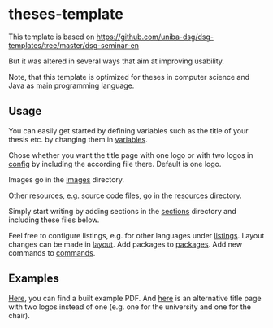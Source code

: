 # theses-template

This template is based on 
https://github.com/uniba-dsg/dsg-templates/tree/master/dsg-seminar-en

But it was altered in several ways that aim at improving usability.

Note, that this template is optimized for theses in computer science and Java 
as main programming language. 

## Usage

You can easily get started by defining variables such as the title of your 
thesis etc. by changing them in [variables](config/variables.tex).

Chose whether you want the title page with one logo or with two logos in 
[config](config/config.tex) by including the according file there. Default is one 
logo.

Images go in the [images](images) directory.

Other resources, e.g. source code files, go in the [resources](resources) directory.

Simply start writing by adding sections in the [sections](sections) directory and
including these files below.

Feel free to configure listings, e.g. for other languages under 
[listings](config/listings.tex). Layout changes can be made in [layout](config/layout.tex). Add
packages to [packages](config/packages.tex). Add new commands to [commands](config/commands.tex).

## Examples

[Here](build/thesis-template.pdf), you can find a built example PDF. And [here](build/thesis-template-alternative.pdf) is an alternative title page with two logos instead of one (e.g. one for the university and one for the chair). 
